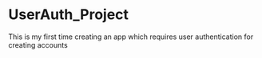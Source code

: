 # UserAuth_Project
This is my first time creating an app which requires user authentication for creating accounts
